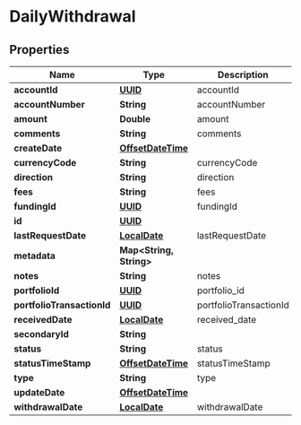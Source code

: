 
# DailyWithdrawal

## Properties
Name | Type | Description | Notes
------------ | ------------- | ------------- | -------------
**accountId** | [**UUID**](UUID.md) | accountId | 
**accountNumber** | **String** | accountNumber |  [optional]
**amount** | **Double** | amount | 
**comments** | **String** | comments |  [optional]
**createDate** | [**OffsetDateTime**](OffsetDateTime.md) |  |  [optional]
**currencyCode** | **String** | currencyCode |  [optional]
**direction** | **String** | direction |  [optional]
**fees** | **String** | fees |  [optional]
**fundingId** | [**UUID**](UUID.md) | fundingId |  [optional]
**id** | [**UUID**](UUID.md) |  |  [optional]
**lastRequestDate** | [**LocalDate**](LocalDate.md) | lastRequestDate |  [optional]
**metadata** | **Map&lt;String, String&gt;** |  |  [optional]
**notes** | **String** | notes |  [optional]
**portfolioId** | [**UUID**](UUID.md) | portfolio_id |  [optional]
**portfolioTransactionId** | [**UUID**](UUID.md) | portfolioTransactionId |  [optional]
**receivedDate** | [**LocalDate**](LocalDate.md) | received_date |  [optional]
**secondaryId** | **String** |  |  [optional]
**status** | **String** | status |  [optional]
**statusTimeStamp** | [**OffsetDateTime**](OffsetDateTime.md) | statusTimeStamp |  [optional]
**type** | **String** | type |  [optional]
**updateDate** | [**OffsetDateTime**](OffsetDateTime.md) |  |  [optional]
**withdrawalDate** | [**LocalDate**](LocalDate.md) | withdrawalDate | 



